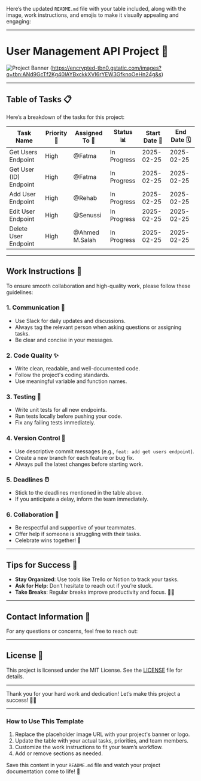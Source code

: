 Here’s the updated `README.md` file with your table included, along with the image, work instructions, and emojis to make it visually appealing and engaging:

---

# **User Management API Project** 🚀

![Project Banner](https://encrypted-tbn0.gstatic.com/images?q=tbn:ANd9GcQ3qCXDBQgVBmdOVxRsn5V7TCDFO-TzqXxRvQ&s)
(https://encrypted-tbn0.gstatic.com/images?q=tbn:ANd9GcTf2Kg40lAYBxckkXVI6rYEW3GfknoOeHn24g&s)

<!-- Replace with your image URL -->

---

## **Table of Tasks** 📋

Here’s a breakdown of the tasks for this project:

| Task Name              | Priority 🚨 | Assigned To 👤 | Status 📊   | Start Date 📅 | End Date 🗓️ |
| ---------------------- | ----------- | -------------- | ----------- | ------------- | ----------- |
| Get Users Endpoint     | High        | @Fatma         | In Progress | 2025-02-25    | 2025-02-25  |
| Get User (ID) Endpoint | High        | @Fatma         | In Progress | 2025-02-25    | 2025-02-25  |
| Add User Endpoint      | High        | @Rehab         | In Progress | 2025-02-25    | 2025-02-25  |
| Edit User Endpoint     | High        | @Senussi       | In Progress | 2025-02-25    | 2025-02-25  |
| Delete User Endpoint   | High        | @Ahmed M.Salah | In Progress | 2025-02-25    | 2025-02-25  |

---

## **Work Instructions** 📝

To ensure smooth collaboration and high-quality work, please follow these guidelines:

### **1. Communication** 📢

- Use Slack for daily updates and discussions.
- Always tag the relevant person when asking questions or assigning tasks.
- Be clear and concise in your messages.

### **2. Code Quality** ✨

- Write clean, readable, and well-documented code.
- Follow the project's coding standards.
- Use meaningful variable and function names.

### **3. Testing** 🧪

- Write unit tests for all new endpoints.
- Run tests locally before pushing your code.
- Fix any failing tests immediately.

### **4. Version Control** 🔄

- Use descriptive commit messages (e.g., `feat: add get users endpoint`).
- Create a new branch for each feature or bug fix.
- Always pull the latest changes before starting work.

### **5. Deadlines** ⏰

- Stick to the deadlines mentioned in the table above.
- If you anticipate a delay, inform the team immediately.

### **6. Collaboration** 🤝

- Be respectful and supportive of your teammates.
- Offer help if someone is struggling with their tasks.
- Celebrate wins together! 🎉

---

## **Tips for Success** 🌟

- **Stay Organized**: Use tools like Trello or Notion to track your tasks.
- **Ask for Help**: Don’t hesitate to reach out if you’re stuck.
- **Take Breaks**: Regular breaks improve productivity and focus. 🧘‍♂️

---

## **Contact Information** 📧

For any questions or concerns, feel free to reach out:

<!-- - **Project Manager**: Fatma - fatma@example.com
- **Lead Developer**: Rehab - rehab@example.com
- **QA Engineer**: Senussi - senussi@example.com
- **Backend Developer**: Ahmed M.Salah - ahmed@example.com -->

---

## **License** 📜

This project is licensed under the MIT License. See the [LICENSE](LICENSE) file for details.

---

Thank you for your hard work and dedication! Let’s make this project a success! 🎉🚀

---

### How to Use This Template

1. Replace the placeholder image URL with your project's banner or logo.
2. Update the table with your actual tasks, priorities, and team members.
3. Customize the work instructions to fit your team’s workflow.
4. Add or remove sections as needed.

Save this content in your `README.md` file and watch your project documentation come to life! 🌈
